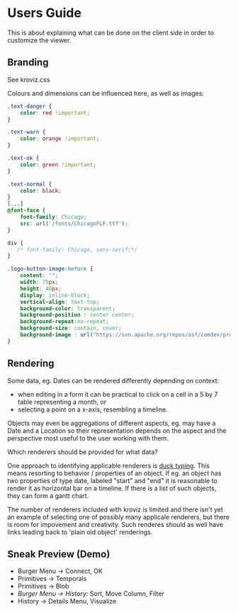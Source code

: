 # Users Guide
This is about explaining what can be done on the client side in order to customize the viewer.

## Branding
See kroviz.css

Colours and dimensions can be influenced here, as well as images:

```css
.text-danger {
    color: red !important;
}

.text-warn {
    color: orange !important;
}

.text-ok {
    color: green !important;
}

.text-normal {
    color: black;
}
[...]
@font-face {
    font-family: Chicago;
    src: url('/fonts/ChicagoFLF.ttf');
}

div {
   /* font-family: Chicago, sans-serif;*/
}

.logo-button-image:before {
    content: "";
    width: 75px;
    height: 40px;
    display: inline-block;
    vertical-align: text-top;
    background-color: transparent;
    background-position : center center;
    background-repeat:no-repeat;
    background-size: contain, cover;
    background-image : url("https://svn.apache.org/repos/asf/comdev/project-logos/originals/isis.svg");
}
```  

## Rendering
Some data, eg. Dates can be rendered differently depending on context:
* when editing in a form it can be practical to click on a cell in a 5 by 7 table representing a month, or
* selecting a point on a x-axis, resembling a timeline.

Objects may even be aggregations of different aspects, eg. may have a Date and a Location so their representation
depends on the aspect and the perspective most useful to the user working with them.

Which renderers should be provided for what data?

One approach to identifying applicable renderers is [duck typing](https://en.wikipedia.org/wiki/Duck_typing).
This means resorting to behavior / properties of an object. If eg. an object has two properties of type date, labeled "start" and "end"
it is reasonable to render it as horizontal bar on a timeline. If there is a list of such objects, they can form a gantt chart. 

The number of renderers included with kroviz is limited and there isn't yet an example of selecting one of possibly many applicale renderers, but there is room for impovement and creativity.
Such renderes should as well have links leading back to 'plain old object' renderings.

## Sneak Preview (Demo)
* Burger Menu -> Connect, OK
* Primitives -> Temporals
* Primitives -> Blob
* _Burger Menu -> History_: Sort, Move Column, Filter
* History -> Details Menu, Visualize
